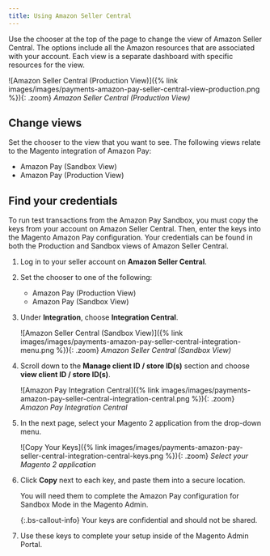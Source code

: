 ```yaml
---
title: Using Amazon Seller Central
---
```


Use the chooser at the top of the page to change the view of Amazon Seller Central. The options include all the Amazon resources that are associated with your account. Each view is a separate dashboard with specific resources for the view.

![Amazon Seller Central (Production View)]({% link images/images/payments-amazon-pay-seller-central-view-production.png %}){: .zoom}
_Amazon Seller Central (Production View)_

## Change views

Set the chooser to the view that you want to see. The following views relate to the Magento integration of Amazon Pay:

- Amazon Pay (Sandbox View)
- Amazon Pay (Production View)

## Find your credentials

To run test transactions from the Amazon Pay Sandbox, you must copy the keys from your account on Amazon Seller Central. Then, enter the keys into the Magento Amazon Pay configuration. Your credentials can be found in both the Production and Sandbox views of Amazon Seller Central.

1. Log in to your seller account on **Amazon Seller Central**.

1. Set the chooser to one of the following:

   - Amazon Pay (Production View)
   - Amazon Pay (Sandbox View)

1. Under **Integration**, choose **Integration Central**.

   ![Amazon Seller Central (Sandbox View)]({% link images/images/payments-amazon-pay-seller-central-integration-menu.png %}){: .zoom}
   _Amazon Seller Central (Sandbox View)_

1. Scroll down to the **Manage client ID / store ID(s)** section and choose **view client ID / store ID(s)**.

   ![Amazon Pay Integration Central]({% link images/images/payments-amazon-pay-seller-central-integration-central.png %}){: .zoom}
   _Amazon Pay Integration Central_

1. In the next page, select your Magento 2 application from the drop-down menu.

   ![Copy Your Keys]({% link images/images/payments-amazon-pay-seller-central-integration-central-keys.png %}){: .zoom}
   _Select your Magento 2 application_

1. Click **Copy** next to each key, and paste them into a secure location.

   You will need them to complete the Amazon Pay configuration for Sandbox Mode in the Magento Admin.

   {:.bs-callout-info}
   Your keys are confidential and should not be shared.

1. Use these keys to complete your setup inside of the Magento Admin Portal.
